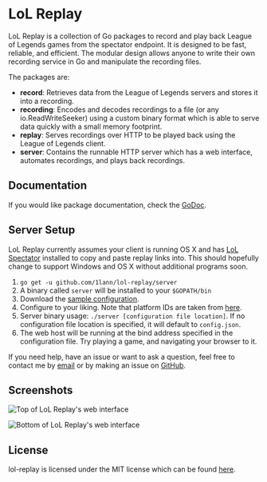 # LoL Replay

LoL Replay is a collection of Go packages to record and play back League of Legends games from the spectator endpoint. It is designed to be fast, reliable, and efficient. The modular design allows anyone to write their own recording service in Go and manipulate the recording files.

The packages are:
- **record**: Retrieves data from the League of Legends servers and stores it into a recording.
- **recording**: Encodes and decodes recordings to a file (or any io.ReadWriteSeeker) using a custom binary format which is able to serve data quickly with a small memory footprint.
- **replay**: Serves recordings over HTTP to be played back using the League of Legends client.
- **server**: Contains the runnable HTTP server which has a web interface, automates recordings, and plays back recordings.

## Documentation
If you would like package documentation, check the [GoDoc](https://godoc.org/github.com/1lann/lol-replay).

## Server Setup
LoL Replay currently assumes your client is running OS X and has [LoL Spectator](https://github.com/1lann/LoL-Spectator) installed to copy and paste replay links into. This should hopefully change to support Windows and OS X without additional programs soon.

1. `go get -u github.com/1lann/lol-replay/server`
2. A binary called `server` will be installed to your `$GOPATH/bin`
3. Download the [sample configuration](/server/config.sample.json).
4. Configure to your liking. Note that platform IDs are taken from [here](https://developer.riotgames.com/docs/spectating-games).
5. Server binary usage: `./server [configuration file location]`. If no configuration file location is specified, it will default to `config.json`.
6. The web host will be running at the bind address specified in the configuration file. Try playing a game, and navigating your browser to it.

If you need help, have an issue or want to ask a question, feel free to contact me by [email](mailto:me@chuie.io) or by making an issue on [GitHub](https://github.com/1lann/LoL-Replay/issues).

## Screenshots

![Top of LoL Replay's web interface](http://i.imgur.com/cizHmcs.png)

![Bottom of LoL Replay's web interface](http://i.imgur.com/xa6tQWw.png)

## License
lol-replay is licensed under the MIT license which can be found [here](/LICENSE).
